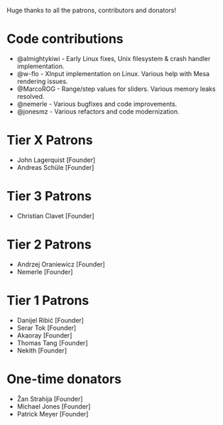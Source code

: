 Huge thanks to all the patrons, contributors and donators!

# Code contributions
 - @almightykiwi - Early Linux fixes, Unix filesystem & crash handler implementation.
 - @w-flo - XInput implementation on Linux. Various help with Mesa rendering issues.
 - @MarcoROG - Range/step values for sliders. Various memory leaks resolved.
 - @nemerle - Various bugfixes and code improvements.
 - @jonesmz - Various refactors and code modernization. 

# Tier X Patrons
- John Lagerquist [Founder]
- Andreas Schüle [Founder]

# Tier 3 Patrons
- Christian Clavet [Founder]

# Tier 2 Patrons
- Andrzej Oraniewicz [Founder]
- Nemerle [Founder]

# Tier 1 Patrons
- Danijel Ribić [Founder]
- Serar Tok [Founder]
- Akaoray [Founder]
- Thomas Tang [Founder]
- Nekith [Founder]

# One-time donators
- Žan Strahija [Founder]
- Michael Jones [Founder]
- Patrick Meyer [Founder]